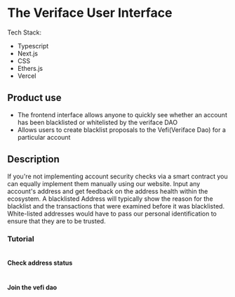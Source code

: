 # The Veriface User Interface

Tech Stack:
- Typescript
- Next.js
- CSS
- Ethers.js
- Vercel

## Product use
- The frontend interface allows anyone to quickly see whether an account has been blacklisted
or whitelisted by the veriface DAO
- Allows users to create blacklist proposals to the Vefi(Veriface Dao) for a particular account


## Description 
If you're not implementing account security  checks via a smart contract you can equally implement them manually using our website. Input any account's address and get feedback on the address health within the ecosystem. A blacklisted Address will typically show the reason for the blacklist and the transactions that were examined before it was blacklisted. White-listed addresses would have to pass our personal identification to ensure that they are to be trusted.

### Tutorial
![<img src="https://cdn.discordapp.com/attachments/1041029251165585519/1047496240507662406/Screenshot_72.png" width="190"/>](https://cdn.discordapp.com/attachments/1041029251165585519/1047496240507662406/Screenshot_72.png)

#### Check address status
![<img src="https://media.discordapp.net/attachments/1041029251165585519/1047496239807221800/Screenshot_74.png" width="190"/>](https://media.discordapp.net/attachments/1041029251165585519/1047496239807221800/Screenshot_74.png?width=1056&height=594)

#### Join the vefi dao
![<img src="https://user-images.githubusercontent.com/34872543/204822441-81c0e64c-6a86-411a-a44d-b741a68ce275.png" width="190px" />](https://user-images.githubusercontent.com/34872543/204822441-81c0e64c-6a86-411a-a44d-b741a68ce275.png)
